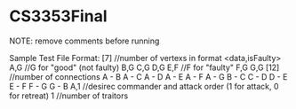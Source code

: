 # CS3353Final

NOTE: remove comments before running

Sample Test File Format:
[7] //number of vertexs in format <data,isFaulty>
A,G //G for "good" (not faulty)
B,G
C,G
D,G
E,F //F for "faulty" 
F,G
G,G
[12] //number of connections
A - B
A - C
A - D
A - E
A - F
A - G
B - C
C - D
D - E
E - F
F - G
G - B
A,1 //desirec commander and attack order (1 for attack, 0 for retreat)
1 //number of traitors
